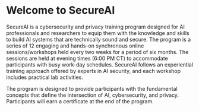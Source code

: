 # Welcome to SecureAI

SecureAI is a cybersecurity and privacy training program designed for AI professionals and researchers to equip them with the knowledge and skills to build AI systems that are technically sound and secure. The program is a series of 12 engaging and hands-on synchronous online sessions/workshops held every two weeks for a period of six months. The sessions are held at evening times (6:00 PM CT) to accommodate participants with busy work-day schedules. SecureAI follows an experiential training approach offered by experts in AI security, and each workshop includes practical lab activities.

The program is designed to provide participants with the fundamental concepts that define the intersection of AI, cybersecurity, and privacy. Participants will earn a certificate at the end of the program.
